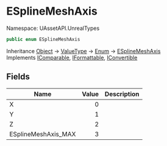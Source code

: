 # ESplineMeshAxis

Namespace: UAssetAPI.UnrealTypes

```csharp
public enum ESplineMeshAxis
```

Inheritance [Object](https://docs.microsoft.com/en-us/dotnet/api/system.object) → [ValueType](https://docs.microsoft.com/en-us/dotnet/api/system.valuetype) → [Enum](https://docs.microsoft.com/en-us/dotnet/api/system.enum) → [ESplineMeshAxis](./uassetapi.unrealtypes.esplinemeshaxis.md)<br>
Implements [IComparable](https://docs.microsoft.com/en-us/dotnet/api/system.icomparable), [IFormattable](https://docs.microsoft.com/en-us/dotnet/api/system.iformattable), [IConvertible](https://docs.microsoft.com/en-us/dotnet/api/system.iconvertible)

## Fields

| Name | Value | Description |
| --- | --: | --- |
| X | 0 |  |
| Y | 1 |  |
| Z | 2 |  |
| ESplineMeshAxis_MAX | 3 |  |
